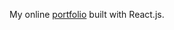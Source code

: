 My online [portfolio](https://www.williamxiong.com/#/ "https://www.williamxiong.com/#/") built with React.js.
